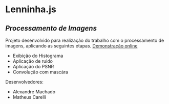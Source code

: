 # Lenninha.js
## _Processamento de Imagens_



Projeto desenvolvido para realização do trabalho com o processamento de imagens, aplicando as seguintes etapas. [Demonstração online](https://wilywork.github.io/lenninha/src/index.html)

- Exibição do Histograma
- Aplicação de ruido
- Aplicação do PSNR
- Convolução com mascára

Desenvolvedores:
- Alexandre Machado
- Matheus Carelli

